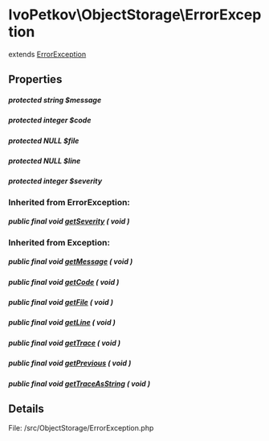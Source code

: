 # IvoPetkov\ObjectStorage\ErrorException

extends [ErrorException](http://php.net/manual/en/class.errorexception.php)

## Properties

##### protected string $message

##### protected integer $code

##### protected NULL $file

##### protected NULL $line

##### protected integer $severity

### Inherited from ErrorException:

##### public final void [getSeverity](http://php.net/manual/en/errorexception.getseverity.php) ( void )

### Inherited from Exception:

##### public final void [getMessage](http://php.net/manual/en/exception.getmessage.php) ( void )

##### public final void [getCode](http://php.net/manual/en/exception.getcode.php) ( void )

##### public final void [getFile](http://php.net/manual/en/exception.getfile.php) ( void )

##### public final void [getLine](http://php.net/manual/en/exception.getline.php) ( void )

##### public final void [getTrace](http://php.net/manual/en/exception.gettrace.php) ( void )

##### public final void [getPrevious](http://php.net/manual/en/exception.getprevious.php) ( void )

##### public final void [getTraceAsString](http://php.net/manual/en/exception.gettraceasstring.php) ( void )

## Details

File: /src/ObjectStorage/ErrorException.php

